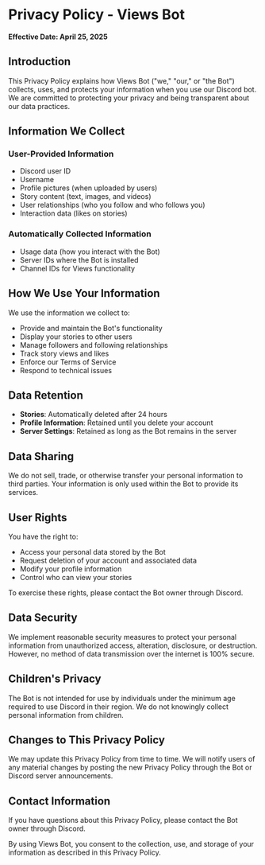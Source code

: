 # Privacy Policy - Views Bot

**Effective Date: April 25, 2025**

## Introduction

This Privacy Policy explains how Views Bot ("we," "our," or "the Bot") collects, uses, and protects your information when you use our Discord bot. We are committed to protecting your privacy and being transparent about our data practices.

## Information We Collect

### User-Provided Information
- Discord user ID
- Username
- Profile pictures (when uploaded by users)
- Story content (text, images, and videos)
- User relationships (who you follow and who follows you)
- Interaction data (likes on stories)

### Automatically Collected Information
- Usage data (how you interact with the Bot)
- Server IDs where the Bot is installed
- Channel IDs for Views functionality

## How We Use Your Information

We use the information we collect to:
- Provide and maintain the Bot's functionality
- Display your stories to other users
- Manage followers and following relationships
- Track story views and likes
- Enforce our Terms of Service
- Respond to technical issues

## Data Retention

- **Stories**: Automatically deleted after 24 hours
- **Profile Information**: Retained until you delete your account
- **Server Settings**: Retained as long as the Bot remains in the server

## Data Sharing

We do not sell, trade, or otherwise transfer your personal information to third parties. Your information is only used within the Bot to provide its services.

## User Rights

You have the right to:
- Access your personal data stored by the Bot
- Request deletion of your account and associated data
- Modify your profile information
- Control who can view your stories

To exercise these rights, please contact the Bot owner through Discord.

## Data Security

We implement reasonable security measures to protect your personal information from unauthorized access, alteration, disclosure, or destruction. However, no method of data transmission over the internet is 100% secure.

## Children's Privacy

The Bot is not intended for use by individuals under the minimum age required to use Discord in their region. We do not knowingly collect personal information from children.

## Changes to This Privacy Policy

We may update this Privacy Policy from time to time. We will notify users of any material changes by posting the new Privacy Policy through the Bot or Discord server announcements.

## Contact Information

If you have questions about this Privacy Policy, please contact the Bot owner through Discord.

By using Views Bot, you consent to the collection, use, and storage of your information as described in this Privacy Policy.
